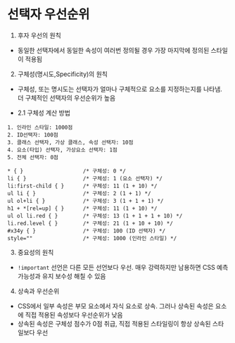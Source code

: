 # 선택자 우선순위

1. 후자 우선의 원칙

- 동일한 선택자에서 동일한 속성이 여러번 정의될 경우 가장 마지막에 정의된 스타일이 적용됨

2. 구체성(명시도,Specificity)의 원칙

- 구체성, 또는 명시도는 선택자가 얼마나 구체적으로 요소를 지정하는지를 나타냄. 더 구체적인 선택자의 우선순위가 높음

- 2.1 구체성 계산 방법

```
1. 인라인 스타일: 1000점
2. ID선택자: 100점
3. 클래스 선택자, 가상 클래스, 속성 선택자: 10점
4. 요소(타입) 선택자, 가상요소 선택자: 1점
5. 전체 선택자: 0점
```

```
* { }                   /* 구체성: 0 */
li { }                  /* 구체성: 1 (요소 선택자) */
li:first-child { }      /* 구체성: 11 (1 + 10) */
ul li { }               /* 구체성: 2 (1 + 1) */
ul ol+li { }            /* 구체성: 3 (1 + 1 + 1) */
h1 + *[rel=up] { }      /* 구체성: 11 (1 + 10) */
ul ol li.red { }        /* 구체성: 13 (1 + 1 + 1 + 10) */
li.red.level { }        /* 구체성: 21 (1 + 10 + 10) */
#x34y { }               /* 구체성: 100 (ID 선택자) */
style=""                /* 구체성: 1000 (인라인 스타일) */
```

3. 중요성의 원칙

- `!important` 선언은 다른 모든 선언보다 우선. 매우 강력하지만 남용하면 CSS 예측 가능성과 유지 보수성 해칠 수 있음

4. 상속과 우선순위

- CSS에서 일부 속성은 부모 요소에서 자식 요소로 상속. 그러나 상속된 속성은 요소에 직접 적용된 속성보다 우선순위가 낮음
- 상속된 속성은 구체성 점수가 0점 취급, 직접 적용된 스타일링이 항상 상속된 스타일보다 우선

